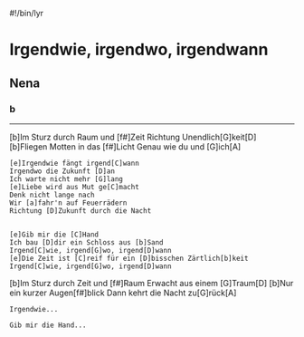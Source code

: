 #!/bin/lyr
# Irgendwie, irgendwo, irgendwann
## Nena
### b

---

[b]Im Sturz durch Raum und [f#]Zeit
Richtung Unendlich[G]keit[D]
[b]Fliegen Motten in das [f#]Licht
Genau wie du und [G]ich[A]

    [e]Irgendwie fängt irgend[C]wann
    Irgendwo die Zukunft [D]an
    Ich warte nicht mehr [G]lang
    [e]Liebe wird aus Mut ge[C]macht
    Denk nicht lange nach
    Wir [a]fahr'n auf Feuerrädern
    Richtung [D]Zukunft durch die Nacht


    [e]Gib mir die [C]Hand
    Ich bau [D]dir ein Schloss aus [b]Sand
    Irgend[C]wie, irgend[G]wo, irgend[D]wann
    [e]Die Zeit ist [C]reif für ein [D]bisschen Zärtlich[b]keit
    Irgend[C]wie, irgend[G]wo, irgend[D]wann


[b]Im Sturz durch Zeit und [f#]Raum
Erwacht aus einem [G]Traum[D]
[b]Nur ein kurzer Augen[f#]blick
Dann kehrt die Nacht zu[G]rück[A]

    Irgendwie...

    Gib mir die Hand...

